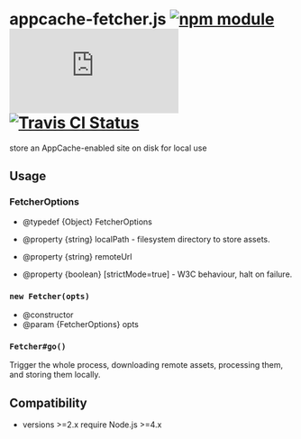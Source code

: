 # appcache-fetcher.js [![npm module](https://img.shields.io/npm/v/@jokeyrhyme/appcache-fetcher.svg)](https://www.npmjs.com/package/@jokeyrhyme/appcache-fetcher) [![AppVeyor Status](https://ci.appveyor.com/api/projects/status/github/jokeyrhyme/appcache-fetcher.js?branch=master&svg=true)](https://ci.appveyor.com/project/jokeyrhyme/appcache-fetcher.js) [![Travis CI Status](https://travis-ci.org/jokeyrhyme/appcache-fetcher.js.svg?branch=master)](https://travis-ci.org/jokeyrhyme/appcache-fetcher.js)

store an AppCache-enabled site on disk for local use


## Usage


### FetcherOptions

- @typedef {Object} FetcherOptions

- @property {string} localPath - filesystem directory to store assets.
- @property {string} remoteUrl
- @property {boolean} [strictMode=true] - W3C behaviour, halt on failure.


### `new Fetcher(opts)`

- @constructor
- @param {FetcherOptions} opts


### `Fetcher#go()`

Trigger the whole process, downloading remote assets, processing them,
and storing them locally.


## Compatibility

- versions >=2.x require Node.js >=4.x
